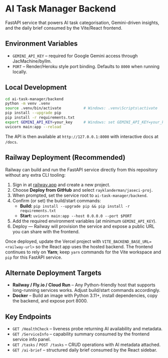 # AI Task Manager Backend

FastAPI service that powers AI task categorisation, Gemini-driven insights, and the daily brief consumed by the Vite/React frontend.

## Environment Variables

- `GEMINI_API_KEY` – required for Google Gemini access through JacMachine/byllm.
- `PORT` – Render/Heroku style port binding. Defaults to `8000` when running locally.

## Local Development

```bash
cd ai-task-manager/backend
python -m venv .venv
source .venv/bin/activate          # Windows: .venv\Scripts\activate
pip install --upgrade pip
pip install -r requirements.txt
export GEMINI_API_KEY=your_key     # Windows: set GEMINI_API_KEY=your_key
uvicorn main:app --reload
```

The API is then available at `http://127.0.0.1:8000` with interactive docs at `/docs`.

## Railway Deployment (Recommended)

Railway can build and run the FastAPI service directly from this repository without any extra CLI tooling:

1. Sign in at [railway.app](https://railway.app) and create a new project.
2. Choose **Deploy from GitHub** and select `rayklanderman/jaseci-proj`.
3. When prompted, set the service root to `ai-task-manager/backend`.
4. Confirm (or set) the build/start commands:
   - **Build:** `pip install --upgrade pip && pip install -r requirements.txt`
   - **Start:** `uvicorn main:app --host 0.0.0.0 --port $PORT`
5. Add the required environment variables (at minimum `GEMINI_API_KEY`).
6. Deploy — Railway will provision the service and expose a public URL you can share with the frontend.

Once deployed, update the Vercel project with `VITE_BACKEND_BASE_URL=<railway-url>` so the React app uses the hosted backend. The frontend continues to rely on **Yarn**; keep `yarn` commands for the Vite workspace and `pip` for this FastAPI service.

## Alternate Deployment Targets

- **Railway / Fly.io / Cloud Run** – Any Python-friendly host that supports long-running services works. Adjust build/start commands accordingly.
- **Docker** – Build an image with Python 3.11+, install dependencies, copy the backend, and expose port 8000.

## Key Endpoints

- `GET /HealthCheck` – liveness probe returning AI availability and metadata.
- `GET /ServiceInfo` – capability summary consumed by the frontend service info panel.
- `GET /tasks` / `POST /tasks` – CRUD operations with AI metadata attached.
- `GET /ai-brief` – structured daily brief consumed by the React sidebar.
